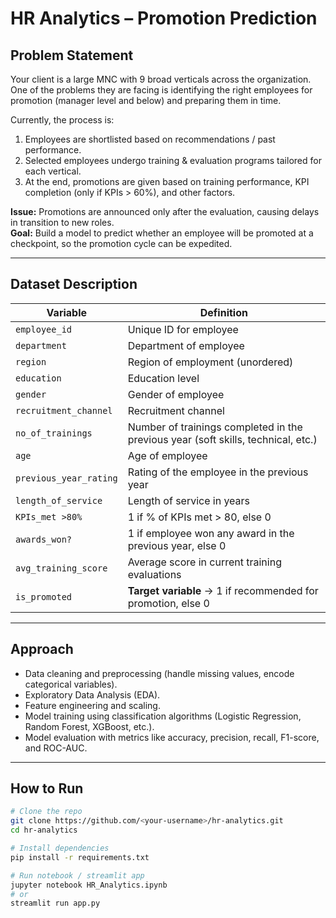# HR Analytics – Promotion Prediction

## Problem Statement
Your client is a large MNC with 9 broad verticals across the organization.  
One of the problems they are facing is identifying the right employees for promotion (manager level and below) and preparing them in time.  

Currently, the process is:
1. Employees are shortlisted based on recommendations / past performance.
2. Selected employees undergo training & evaluation programs tailored for each vertical.
3. At the end, promotions are given based on training performance, KPI completion (only if KPIs > 60%), and other factors.

**Issue:** Promotions are announced only after the evaluation, causing delays in transition to new roles.  
**Goal:** Build a model to predict whether an employee will be promoted at a checkpoint, so the promotion cycle can be expedited.

---

## Dataset Description

| Variable              | Definition                                                                 |
|------------------------|-----------------------------------------------------------------------------|
| `employee_id`          | Unique ID for employee                                                     |
| `department`           | Department of employee                                                     |
| `region`               | Region of employment (unordered)                                           |
| `education`            | Education level                                                            |
| `gender`               | Gender of employee                                                         |
| `recruitment_channel`  | Recruitment channel                                                        |
| `no_of_trainings`      | Number of trainings completed in the previous year (soft skills, technical, etc.) |
| `age`                  | Age of employee                                                            |
| `previous_year_rating` | Rating of the employee in the previous year                                 |
| `length_of_service`    | Length of service in years                                                  |
| `KPIs_met >80%`        | 1 if % of KPIs met > 80, else 0                                            |
| `awards_won?`          | 1 if employee won any award in the previous year, else 0                   |
| `avg_training_score`   | Average score in current training evaluations                              |
| `is_promoted`          | **Target variable** → 1 if recommended for promotion, else 0               |

---

## Approach
- Data cleaning and preprocessing (handle missing values, encode categorical variables).
- Exploratory Data Analysis (EDA).
- Feature engineering and scaling.
- Model training using classification algorithms (Logistic Regression, Random Forest, XGBoost, etc.).
- Model evaluation with metrics like accuracy, precision, recall, F1-score, and ROC-AUC.

---

## How to Run
```bash
# Clone the repo
git clone https://github.com/<your-username>/hr-analytics.git
cd hr-analytics

# Install dependencies
pip install -r requirements.txt

# Run notebook / streamlit app
jupyter notebook HR_Analytics.ipynb
# or
streamlit run app.py
